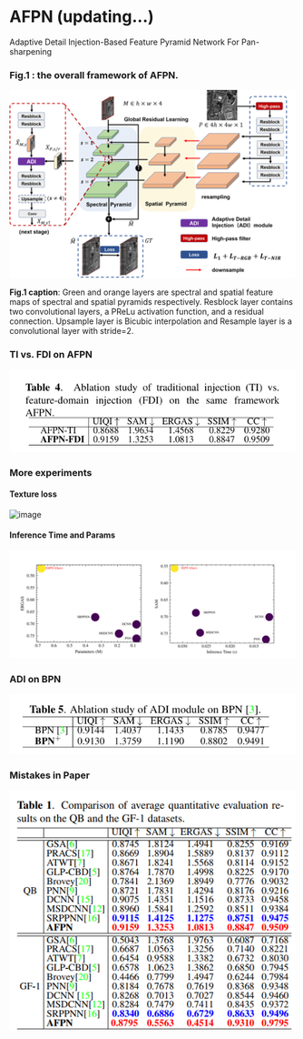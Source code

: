 # AFPN (updating...)
Adaptive Detail Injection-Based Feature Pyramid Network For Pan-sharpening



### Fig.1 : the overall framework of AFPN.

![image](https://github.com/yisun98/AFPN/blob/main/experiments/fig1.png) 

**Fig.1 caption**:  Green and orange layers are spectral and spatial feature maps of spectral and spatial pyramids respectively. Resblock layer contains two convolutional layers, a PReLu activation function, and a residual connection. Upsample layer is Bicubic interpolation and Resample layer is a convolutional layer with stride=2.

### TI vs. FDI on AFPN

![image](https://github.com/yisun98/AFPN/blob/main/experiments/fig-tivsfdi.png) 


### More experiments

#### Texture loss

![image](https://github.com/yisun98/AFPN/blob/main/experiments/abalatation.png)

#### Inference Time and Params

![image](https://github.com/yisun98/AFPN/blob/main/experiments/fig-time-params.png) 

### ADI on BPN

![image](https://github.com/yisun98/AFPN/blob/main/experiments/fig-bpn.png) 

### Mistakes in Paper

![image](https://github.com/yisun98/AFPN/blob/main/experiments/compare.png)



